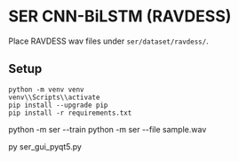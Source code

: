 # SER CNN-BiLSTM (RAVDESS)

Place RAVDESS wav files under `ser/dataset/ravdess/`.

## Setup

```
python -m venv venv
venv\\Scripts\\activate
pip install --upgrade pip
pip install -r requirements.txt
```

python -m ser --train
python -m ser --file sample.wav

py ser_gui_pyqt5.py
